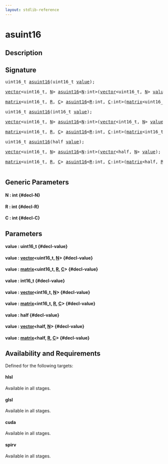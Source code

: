 ```yaml
---
layout: stdlib-reference
---
```


# asuint16

## Description





## Signature 

<pre>
uint16_t <a href="/stdlib-reference/global-decls/asuint16">asuint16</a>(uint16_t <a href="/stdlib-reference/global-decls/asuint16#decl-value" class="code_param">value</a>);

<a href="/stdlib-reference/types/vector/index">vector</a>&lt;uint16_t, <a href="/stdlib-reference/global-decls/asuint16#decl-N" class="code_var">N</a>&gt; <a href="/stdlib-reference/global-decls/asuint16">asuint16</a>&lt;<a href="/stdlib-reference/global-decls/asuint16#decl-N" class="code_var">N</a>:<span class="code_keyword">int</span>&gt;(<a href="/stdlib-reference/types/vector/index">vector</a>&lt;uint16_t, <a href="/stdlib-reference/global-decls/asuint16#decl-N" class="code_var">N</a>&gt; <a href="/stdlib-reference/global-decls/asuint16#decl-value" class="code_param">value</a>);

<a href="/stdlib-reference/types/matrix/index">matrix</a>&lt;uint16_t, <a href="/stdlib-reference/global-decls/asuint16#decl-R" class="code_var">R</a>, <a href="/stdlib-reference/global-decls/asuint16#decl-C" class="code_var">C</a>&gt; <a href="/stdlib-reference/global-decls/asuint16">asuint16</a>&lt;<a href="/stdlib-reference/global-decls/asuint16#decl-R" class="code_var">R</a>:<span class="code_keyword">int</span>, <a href="/stdlib-reference/global-decls/asuint16#decl-C" class="code_var">C</a>:<span class="code_keyword">int</span>&gt;(<a href="/stdlib-reference/types/matrix/index">matrix</a>&lt;uint16_t, <a href="/stdlib-reference/global-decls/asuint16#decl-R" class="code_var">R</a>, <a href="/stdlib-reference/global-decls/asuint16#decl-C" class="code_var">C</a>&gt; <a href="/stdlib-reference/global-decls/asuint16#decl-value" class="code_param">value</a>);

uint16_t <a href="/stdlib-reference/global-decls/asuint16">asuint16</a>(int16_t <a href="/stdlib-reference/global-decls/asuint16#decl-value" class="code_param">value</a>);

<a href="/stdlib-reference/types/vector/index">vector</a>&lt;uint16_t, <a href="/stdlib-reference/global-decls/asuint16#decl-N" class="code_var">N</a>&gt; <a href="/stdlib-reference/global-decls/asuint16">asuint16</a>&lt;<a href="/stdlib-reference/global-decls/asuint16#decl-N" class="code_var">N</a>:<span class="code_keyword">int</span>&gt;(<a href="/stdlib-reference/types/vector/index">vector</a>&lt;int16_t, <a href="/stdlib-reference/global-decls/asuint16#decl-N" class="code_var">N</a>&gt; <a href="/stdlib-reference/global-decls/asuint16#decl-value" class="code_param">value</a>);

<a href="/stdlib-reference/types/matrix/index">matrix</a>&lt;uint16_t, <a href="/stdlib-reference/global-decls/asuint16#decl-R" class="code_var">R</a>, <a href="/stdlib-reference/global-decls/asuint16#decl-C" class="code_var">C</a>&gt; <a href="/stdlib-reference/global-decls/asuint16">asuint16</a>&lt;<a href="/stdlib-reference/global-decls/asuint16#decl-R" class="code_var">R</a>:<span class="code_keyword">int</span>, <a href="/stdlib-reference/global-decls/asuint16#decl-C" class="code_var">C</a>:<span class="code_keyword">int</span>&gt;(<a href="/stdlib-reference/types/matrix/index">matrix</a>&lt;int16_t, <a href="/stdlib-reference/global-decls/asuint16#decl-R" class="code_var">R</a>, <a href="/stdlib-reference/global-decls/asuint16#decl-C" class="code_var">C</a>&gt; <a href="/stdlib-reference/global-decls/asuint16#decl-value" class="code_param">value</a>);

uint16_t <a href="/stdlib-reference/global-decls/asuint16">asuint16</a>(<span class="code_keyword">half</span> <a href="/stdlib-reference/global-decls/asuint16#decl-value" class="code_param">value</a>);

<a href="/stdlib-reference/types/vector/index">vector</a>&lt;uint16_t, <a href="/stdlib-reference/global-decls/asuint16#decl-N" class="code_var">N</a>&gt; <a href="/stdlib-reference/global-decls/asuint16">asuint16</a>&lt;<a href="/stdlib-reference/global-decls/asuint16#decl-N" class="code_var">N</a>:<span class="code_keyword">int</span>&gt;(<a href="/stdlib-reference/types/vector/index">vector</a>&lt;<span class="code_keyword">half</span>, <a href="/stdlib-reference/global-decls/asuint16#decl-N" class="code_var">N</a>&gt; <a href="/stdlib-reference/global-decls/asuint16#decl-value" class="code_param">value</a>);

<a href="/stdlib-reference/types/matrix/index">matrix</a>&lt;uint16_t, <a href="/stdlib-reference/global-decls/asuint16#decl-R" class="code_var">R</a>, <a href="/stdlib-reference/global-decls/asuint16#decl-C" class="code_var">C</a>&gt; <a href="/stdlib-reference/global-decls/asuint16">asuint16</a>&lt;<a href="/stdlib-reference/global-decls/asuint16#decl-R" class="code_var">R</a>:<span class="code_keyword">int</span>, <a href="/stdlib-reference/global-decls/asuint16#decl-C" class="code_var">C</a>:<span class="code_keyword">int</span>&gt;(<a href="/stdlib-reference/types/matrix/index">matrix</a>&lt;<span class="code_keyword">half</span>, <a href="/stdlib-reference/global-decls/asuint16#decl-R" class="code_var">R</a>, <a href="/stdlib-reference/global-decls/asuint16#decl-C" class="code_var">C</a>&gt; <a href="/stdlib-reference/global-decls/asuint16#decl-value" class="code_param">value</a>);

</pre>

## Generic Parameters

#### N  : int {#decl-N}
#### R  : int {#decl-R}
#### C  : int {#decl-C}

## Parameters

#### value  : uint16\_t {#decl-value}
#### value  : [vector](/stdlib-reference/types/vector/index)\<uint16\_t, [N](/stdlib-reference/types/vector/index#decl-N)\> {#decl-value}
#### value  : [matrix](/stdlib-reference/types/matrix/index)\<uint16\_t, [R](/stdlib-reference/types/matrix/index#decl-R), [C](/stdlib-reference/types/matrix/index#decl-C)\> {#decl-value}
#### value  : int16\_t {#decl-value}
#### value  : [vector](/stdlib-reference/types/vector/index)\<int16\_t, [N](/stdlib-reference/types/vector/index#decl-N)\> {#decl-value}
#### value  : [matrix](/stdlib-reference/types/matrix/index)\<int16\_t, [R](/stdlib-reference/types/matrix/index#decl-R), [C](/stdlib-reference/types/matrix/index#decl-C)\> {#decl-value}
#### value  : half {#decl-value}
#### value  : [vector](/stdlib-reference/types/vector/index)\<half, [N](/stdlib-reference/types/vector/index#decl-N)\> {#decl-value}
#### value  : [matrix](/stdlib-reference/types/matrix/index)\<half, [R](/stdlib-reference/types/matrix/index#decl-R), [C](/stdlib-reference/types/matrix/index#decl-C)\> {#decl-value}

## Availability and Requirements

Defined for the following targets:

#### hlsl
Available in all stages.

#### glsl
Available in all stages.

#### cuda
Available in all stages.

#### spirv
Available in all stages.



